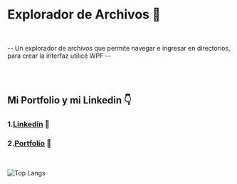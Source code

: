﻿<h1>Explorador de Archivos 📂</h1>

</br>

-- Un explorador de archivos que permite navegar e ingresar en directorios, para crear la interfaz utilicé WPF --

  
  
</br>



</br>

  

## Mi Portfolio y mi Linkedin 👇
### 1.[Linkedin](https://www.linkedin.com/in/pablo-percara/) 👦 </br>
### 2.[Portfolio](https://portfolio-pablo-percara.vercel.app/) 📖
</br>


![Top Langs](https://github-readme-stats.vercel.app/api/top-langs/?username=PerPab&layout=compact)
</br>
